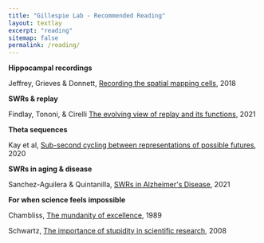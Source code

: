 ```yaml
---
title: "Gillespie Lab - Recommended Reading"
layout: textlay
excerpt: "reading"
sitemap: false
permalink: /reading/
---
```


**Hippocampal recordings**

Jeffrey, Grieves & Donnett, <a href="pdfs/jeffrey.pdf">Recording the spatial mapping cells</a>, 2018


**SWRs & replay**

Findlay, Tononi, & Cirelli <a href="pdfs/findlay.pdf">The evolving view of replay and its functions</a>, 2021


**Theta sequences**

Kay et al, <a href="/pdfs/kay.pdf">Sub-second cycling between representations of possible futures</a>, 2020


**SWRs in aging & disease**

Sanchez-Aguilera & Quintanilla, <a href="pdfs/sanchez.pdf">SWRs in Alzheimer's Disease</a>, 2021


**For when science feels impossible**

Chambliss, <a href="pdfs/chambliss.pdf">The mundanity of excellence</a>, 1989

Schwartz, <a href="pdfs/schwartz.pdf">The importance of stupidity in scientific research</a>, 2008


